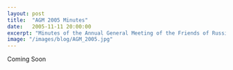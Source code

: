 ```yaml
---
layout: post
title:  "AGM 2005 Minutes"
date:   2005-11-11 20:00:00
excerpt: "Minutes of the Annual General Meeting of the Friends of Russia Dock Woodland Held 11th November, 2005 at 7.00pm"
image: "/images/blog/AGM_2005.jpg"
---
```


Coming Soon